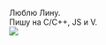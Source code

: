 Люблю Лину.  
Пишу на C/C++, JS и V.
<br>
<img src="https://media.discordapp.net/attachments/953326926502719649/962278637267189780/6bz69u.jpg"/>
